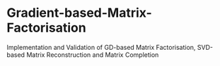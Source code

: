 # Gradient-based-Matrix-Factorisation
Implementation and Validation of GD-based Matrix Factorisation, SVD-based Matrix Reconstruction and Matrix Completion
